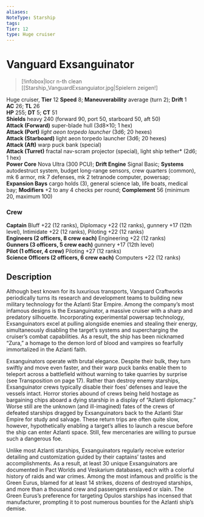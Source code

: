```yaml
---
aliases: 
NoteType: Starship
tags: 
Tier: 12
type: Huge cruiser 
---
```


# Vanguard Exsanguinator

> [!infobox|locr n-th clean
>  [[Starship_VanguardExsanguiator.jpg|Spielern zeigen!]
> 
Huge cruiser, **Tier** 12
**Speed** 8; **Maneuverability** average (turn 2); **Drift** 1  
**AC** 26; **TL** 26  
**HP** 255; **DT** 5; **CT** 51  
**Shields** heavy 240 (forward 90, port 50, starboard 50, aft 50)  
**Attack (Forward)** super-blade hull (3d8×10; 1 hex)  
**Attack (Port)** _light aeon torpedo launcher_ (3d6; 20 hexes)  
**Attack (Starboard)** light aeon torpedo launcher (3d6; 20 hexes)  
**Attack (Aft)** warp puck bank (special)  
**Attack (Turret)** fractal nav-scram projector (special), light ship tether* (2d6; 1 hex)  
**Power Core** Nova Ultra (300 PCU); **Drift Engine** Signal Basic; **Systems** autodestruct system, budget long-range sensors, crew quarters (common), mk 6 armor, mk 7 defenses, mk 2 tetranode computer, powersap; **Expansion Bays** cargo holds (3), general science lab, life boats, medical bay; **Modifiers** +2 to any 4 checks per round; **Complement** 56 (minimum 20, maximum 100)

### Crew

**Captain** Bluff +22 (12 ranks), Diplomacy +22 (12 ranks), gunnery +17 (12th level), Intimidate +22 (12 ranks), Piloting +22 (12 ranks)  
**Engineers (2 officers, 8 crew each)** Engineering +22 (12 ranks)  
**Gunners (3 officers, 5 crew each)** gunnery +17 (12th level)  
**Pilot (1 officer, 4 crew)** Piloting +27 (12 ranks)  
**Science Officers (2 officers, 6 crew each)** Computers +22 (12 ranks)

## Description

Although best known for its luxurious transports, Vanguard Craftworks periodically turns its research and development teams to building new military technology for the Azlanti Star Empire. Among the company’s most infamous designs is the Exsanguinator, a massive cruiser with a sharp and predatory silhouette. Incorporating experimental powersap technology, Exsanguinators excel at pulling alongside enemies and stealing their energy, simultaneously disabling the target’s systems and supercharging the cruiser’s combat capabilities. As a result, the ship has been nicknamed “Zura,” a homage to the demon lord of blood and vampires so fearfully immortalized in the Azlanti faith.  
  
Exsanguinators operate with brutal elegance. Despite their bulk, they turn swiftly and move even faster, and their warp puck banks enable them to teleport across a battlefield without warning to take quarries by surprise (see Transposition on page 17). Rather than destroy enemy starships, Exsanguinator crews typically disable their foes’ defenses and leave the vessels intact. Horror stories abound of crews being held hostage as bargaining chips aboard a dying starship in a display of “Azlanti diplomacy.” Worse still are the unknown (and ill-imagined) fates of the crews of defeated starships dragged by Exsanguinators back to the Azlanti Star Empire for study and salvage. These return trips are often quite slow, however, hypothetically enabling a target’s allies to launch a rescue before the ship can enter Azlanti space. Still, few mercenaries are willing to pursue such a dangerous foe.  
  
Unlike most Azlanti starships, Exsanguinators regularly receive exterior detailing and customization guided by their captains’ tastes and accomplishments. As a result, at least 30 unique Exsanguinators are documented in Pact Worlds and Veskarium databases, each with a colorful history of raids and war crimes. Among the most infamous and prolific is the Green Eurus, blamed for at least 14 strikes, dozens of destroyed starships, and more than a thousand crew and passengers enslaved or slain. The Green Eurus’s preference for targeting Opulos starships has incensed that manufacturer, prompting it to post numerous bounties for the Azlanti ship’s demise.
